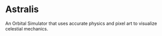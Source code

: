 # Astralis
An Orbital Simulator that uses accurate physics and pixel art to visualize celestial mechanics.
